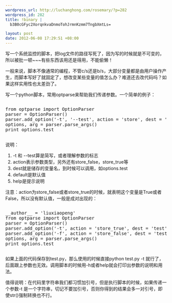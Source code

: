 ```yaml
--- 
wordpress_url: http://luchanghong.com/rosemary/?p=282
wordpress_id: 282
title: !binary |
  b3B0cGFyc2XorqnkvaDnmoTohJrmnKzmm7TngbXmtLs=

layout: post
date: 2012-06-08 17:29:51 +08:00
---
```

写一个系统监控的脚本，把log文件的路径写死了，因为写的时候就是不可变的，所以被批一顿~~~有些东西该用还是得用，不能偷懒！

一般来说，脚本不像通常的编程，不管c/s还是b/s，大部分变量都是由用户操作产生，而脚本写好了就固定了，想改变某些变量的值怎么办？难道还去改代码吗？如果这样实用性也太差劲了。

写一个python脚本，常用optparse来帮助我们传递参数。一个简单的例子：
<pre><pre class="prettyprint">
from optparse import OptionParser
parser = OptionParser()
parser.add_option('-t', '--test', action = 'store', dest = 'test', default = 'TEST', help = 'It is a test')
options, arg = parser.parse_args()
print options.test
</pre></pre>
<pre>说明：</pre>
<ol>
	<li>-t 和 --test算是简写，或者理解参数的标志</li>
	<li>action表示参数类型，另外还有store_false，store_true等</li>
	<li>dest就是储存的变量名，到时候可以调用，如options.test</li>
	<li>default是默认值</li>
	<li>help是提示说明</li>
</ol>
注意：action为store_false或者store_true的时候，就表明这个变量是True或者False，所以没有默认值，一般是成对出现的：
<pre><pre class="prettyprint">
__author__ = 'liuxiaopeng'
from optparse import OptionParser
parser = OptionParser()
parser.add_option('-t', action = 'store_true', dest = 'test', help = 'It is a test')
parser.add_option('-f', action = 'store_false', dest = 'test', help = 'It is a test')
options, arg = parser.parse_args()
print options.test
</pre></pre>
如果上面的代码保存到test.py，那么使用的时候直接python test.py -t 就行了，后面跟上参数也无效。调用脚本的时候用-h或者help就会打印出参数的说明和用法。

值得说明：在代码里字符串我们都习惯加引号，但是执行脚本的时候，如果传递一个参数-t 是一个字符串，切记不要加引号，否则你得到的结果会多一对引号，即使str()强制转换也不行。
